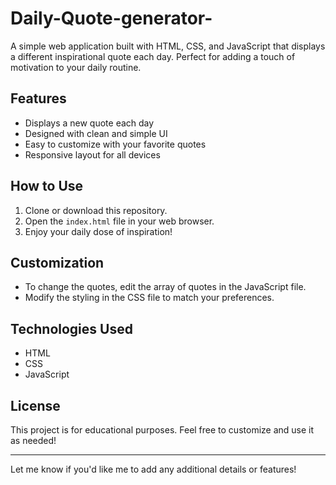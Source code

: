 # Daily-Quote-generator-
A simple web application built with HTML, CSS, and JavaScript that displays a different inspirational quote each day. Perfect for adding a touch of motivation to your daily routine.

## Features
- Displays a new quote each day
- Designed with clean and simple UI
- Easy to customize with your favorite quotes
- Responsive layout for all devices

## How to Use
1. Clone or download this repository.
2. Open the `index.html` file in your web browser.
3. Enjoy your daily dose of inspiration!

## Customization
- To change the quotes, edit the array of quotes in the JavaScript file.
- Modify the styling in the CSS file to match your preferences.

## Technologies Used
- HTML
- CSS
- JavaScript

## License
This project is for educational purposes. Feel free to customize and use it as needed!

---

Let me know if you'd like me to add any additional details or features!

